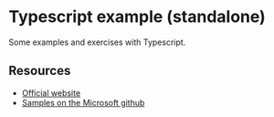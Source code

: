 # Typescript example (standalone)

Some examples and exercises with Typescript.

## Resources

- [Official website](http://www.typescriptlang.org/)
- [Samples on the Microsoft github](https://github.com/Microsoft/TypeScriptSamples)
